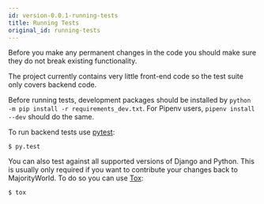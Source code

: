 ```yaml
---
id: version-0.0.1-running-tests
title: Running Tests
original_id: running-tests
---
```


Before you make any permanent changes in the code you should make sure they do not break existing functionality.

The project currently contains very little front-end code so the test suite only covers backend code.

Before running tests, development packages should be installed by `python -m pip install -r requirements_dev.txt`. For Pipenv users, `pipenv install --dev` should do the same.

To run backend tests use [pytest](https://docs.pytest.org/en/latest/):

```console
$ py.test
```

You can also test against all supported versions of Django and Python. This is usually only required if you want to contribute your changes back to MajorityWorld. To do so you can use [Tox](https://tox.readthedocs.io/en/latest/):

```console
$ tox
```